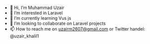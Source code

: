 - 👋 Hi, I’m Muhammad Uzair
- 👀 I’m interested in Laravel
- 🌱 I’m currently learning Vus js
- 💞️ I’m looking to collaborate on Laravel projects
- 📫 How to reach me on uzairm2607@gmail.com or Twitter handel:  @uzair_khalil1

<!---
UzairKhalil/UzairKhalil is a ✨ special ✨ repository because its `README.md` (this file) appears on your GitHub profile.
You can click the Preview link to take a look at your changes.
--->
